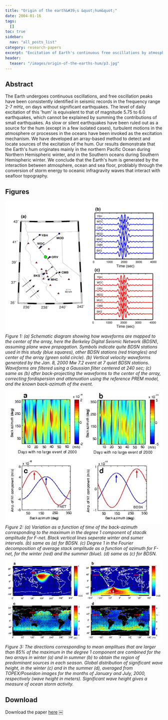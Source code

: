 ```yaml
---
title: "Origin of the earth&#39;s &quot;hum&quot;"
date: 2004-01-16
tags:
  []
toc: true
sidebar:
  nav: "all_posts_list"
category: research-papers
excerpt: "Excitation of Earth's continuous free oscillations by atmosphere-ocean-seafloor coupling"
header:
  teaser: "/images/origin-of-the-earths-hum/p3.jpg"
---
```


## Abstract 
The Earth undergoes continuous oscillations, and free oscillation peaks have been consistently identified in seismic records in the frequency range 2-7 mHz, on days without significant earthquakes. The level of daily excitation of this 'hum' is equivalent to that of magnitude 5.75 to 6.0 earthquakes, which cannot be explained by summing the contributions of small earthquakes. As slow or silent earthquakes have been ruled out as a source for the hum (except in a few isolated cases), turbulent motions in the atmosphere or processes in the oceans have been invoked as the excitation mechanism. We have developed an array-based method to detect and locate sources of the excitation of the hum. Our results demonstrate that the Earth's hum originates mainly in the northern Pacific Ocean during Northern Hemispheric winter, and in the Southern oceans during Southern Hemispheric winter. We conclude that the Earth's hum is generated by the interaction between atmosphere, ocean and sea floor, problably through the conversion of storm energy to oceanic infragravity waves that interact with seafloor topography.

## Figures

![Figure 1: Illustration of stacking procedure](/images/origin-of-the-earths-hum/p1.jpg)
*Figure 1: (a) Schematic diagram showing how waveforms are mapped to the center of the array, here the Berkeley Digital Seismic Network (BDSN), assuming plane wave propagation. Symbols indicate quite BDSN stations used in this study (blue squares), other BDSN stations (red triangles) and center of the array (green solid circle). (b) Vertical velocity waveforms generated by the Jan. 8, 2000 Mw 7.2 event at 7 quiet BDSN stations. Waveforms are filtered using a Gaussian filter centered at 240 sec; (c) same as (b) after back-projecting the waveforms to the center of the array, correcting fordispersion and attenuation using the reference PREM model, and the known back-azimuth of the event.*

![Figure 2: Amplitude of stacks as a function of tiem and back azimuth for quiet days in 2000.](/images/origin-of-the-earths-hum/p2.jpg)
*Figure 2: (a) Variation as a function of time of the back-azimuth corresponding to the maximum in the degree 1 component of stacdk amplitude for F-net. Black vertical lines seperate winter and sumer intervals. (b) same as (a) for BDSN. (c) Degree 1 in the Fourier decomposition of average stack amplitude as a function of azimuth for F-net, for the winter (red) and the summer (blue). (d) same as (c) for BDSN.*

![Figure 2: Comparison of seasonal variations in the distribution of hum related noise and significant wave height in the year 2000.](/images/origin-of-the-earths-hum/p3.jpg)
*Figure 3: The directions corresponding to mean amplitues that are larger than 85% of the maximum in the degree 1 component are combined for the two arrays in winter (a) and in summer (b) to obtain the region of predominant sources in each season. Global distribution of significant wave height, in the winter (c) and in the summer (d), averaged from TOPEX/Poseidon images for the months of January and July, 2000, respectively (wave height in meters). Significant wave height gives a measure of ocean storm activity.*

## Download
Download the paper <a href="https://www.nature.com/articles/nature02942" class="btn btn--success">here</a>
￼
